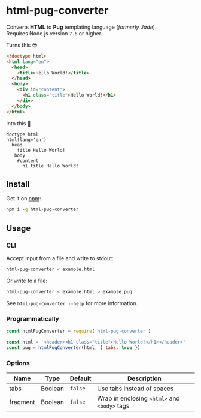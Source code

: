 # html-pug-converter
Converts **HTML** to **Pug** templating language (_formerly Jade_).  
Requires Node.js version `7.6` or higher.

Turns this :unamused:
```html
<!doctype html>
<html lang="en">
  <head>
    <title>Hello World!</title>
  </head>
  <body>
    <div id="content">
      <h1 class="title">Hello World!</h1>
    </div>
  </body>
</html>
```

Into this :tada:
```pug
doctype html
html(lang='en')
  head
    title Hello World!
   body
    #content
      h1.title Hello World!
```

## Install

Get it on [npm](https://www.npmjs.com/package/html-pug-converter):

```bash
npm i -g html-pug-converter
```

## Usage

### CLI
Accept input from a file and write to stdout:

```bash
html-pug-converter < example.html
```

Or write to a file:
```bash
html-pug-converter < example.html > example.pug
```

See `html-pug-converter --help` for more information.

### Programmatically

```js
const htmlPugConverter = require('html-pug-converter')

const html = '<header><h1 class="title">Hello World!</h1></header>'
const pug = htmlPugConverter(html, { tabs: true })
```

### Options

Name | Type | Default | Description
--- | --- | --- | ---
tabs | Boolean | `false` | Use tabs instead of spaces
fragment | Boolean | `false` | Wrap in enclosing `<html>` and `<body>` tags
